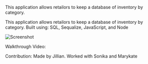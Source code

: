 This application allows retailors to keep a database of inventory by category.

This application allows retailors to keep a database of inventory by category.
Built using: SQL, Sequalize, JavaScript, and Node

![Screenshot](https://user-images.githubusercontent.com/81400805/126053215-a314f05a-c2e1-4d1f-a5b7-d448e160ab46.PNG)

Walkthrough Video:

Contribution:
Made by Jillian.  Worked with Sonika and Marykate
